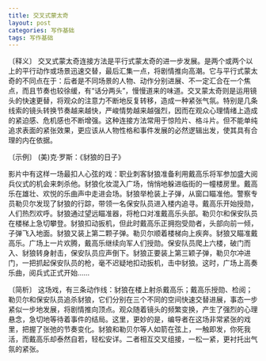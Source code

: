 ```yaml
---
title: 交叉式蒙太奇
layout: post
categories: 写作基础
tags: 写作基础
---
```


〔释义〕 交叉式蒙太奇连接方法是平行式蒙太奇的进一步发展。是两个或两个以上的平行动作或场景迅速交替，最后汇集一点，将剧情推向高潮。它与平行式蒙太奇的不同点在于：后者是不同场景的人物、动作分别进展、不一定汇合在一个焦点，而且节奏也较徐缓，有“话分两头”，慢慢道来的味道。交叉蒙太奇则是运用镜头的快速更替，将观众的注意力不断地反复转移，造成一种紧张气氛。特别是几条线索的镜头转换节奏越来越快，严峻情势越来越强烈，因而在观众心理情绪上造成的紧迫感、危机感也不断增强。这种连接方法常用于惊险片、格斗片。但不能单纯追求表面的紧张效果，更应该从人物性格和事件发展的必然逻辑出发，使其具有合理的内在依据。

〔示例〕 (美)克·罗斯：《豺狼的日子》

影片中有这样一场最扣人心弦的戏：职业刺客豺狼准备利用戴高乐将军参加盛大阅兵仪式的机会来刺杀他。豺狼化妆混入广场，悄悄地躲进临街的一幢楼房里。戴高乐在雄壮、欢悦的乐曲声中走进会场。豺狼举枪装上子弹，从窗口瞄准他。警察专员勒贝尔发现了豺狼的行踪，带领一名保安队员进入楼内追寻。戴高乐开始授勋，人们热烈欢呼。豺狼通过望远瞄准器，将枪口对准戴高乐头部。勒贝尔和保安队员在楼梯上急切攀登。豺狼扣动扳机，但此时戴高乐正拥抱受勋者，头部向前一倾，子弹飞入地面。豺狼又装上第二颗子弹。勒贝尔顺着楼梯向上疾奔。豺狼又瞄准戴高乐。广场上一片欢腾，戴高乐继续向军人们授勋。保安队员爬上六楼，破门而入、豺狼转身射击，保安队员应声倒下。豺狼正要装上第三颖子弹，勒贝尔冲进门，一把抓起保安队员的枪，毫不迟疑地扣动扳机，击中豺狼。这时，广场上高奏乐曲，阅兵式正式开始……

〔简析〕 这场戏，有三条动作线：豺狼在楼上射杀戴高乐；戴高乐授勋、检阅；勒贝尔和保安队员追杀豺狼，它们分别在三个不同的空间快速交替进展，事态一步紧似一步地发展，将剧情推向顶点。观众随着镜头的频繁变换，产生了强烈的心理悬念，急切地等待着事件的结局。这里，更妙的是，编导者在这场非常紧张的戏里，把握了张弛的节奏变化。豺狼和勒贝尔等人如箭在弦上，一触即发，你死我活，而戴高乐却泰然自若，轻松安详。二者相互交叉组接，一松一紧，更衬托出气氛的紧张。 